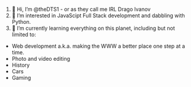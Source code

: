 1. 👋 Hi, I’m @theDTS1 - or as they call me IRL Drago Ivanov
2.  👀 I’m interested in JavaScipt Full Stack development and dabbling with Python.
3.  🌱 I’m currently learning everything on this planet, including but not limited to:
*  Web development a.k.a. making the WWW a better place one step at a time. 
*  Photo and video editing
*  History
*  Cars
*  Gaming



<!---
theDTS1/theDTS1 is a ✨ special ✨ repository because its `README.md` (this file) appears on your GitHub profile.
You can click the Preview link to take a look at your changes.
--->
